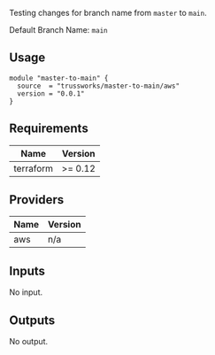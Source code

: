 Testing changes for branch name from `master` to `main`.

Default Branch Name: `main`

## Usage

```hcl
module "master-to-main" {
  source  = "trussworks/master-to-main/aws"
  version = "0.0.1"
}
```

<!-- BEGINNING OF PRE-COMMIT-TERRAFORM DOCS HOOK -->
## Requirements

| Name | Version |
|------|---------|
| terraform | >= 0.12 |

## Providers

| Name | Version |
|------|---------|
| aws | n/a |

## Inputs

No input.

## Outputs

No output.

<!-- END OF PRE-COMMIT-TERRAFORM DOCS HOOK -->
